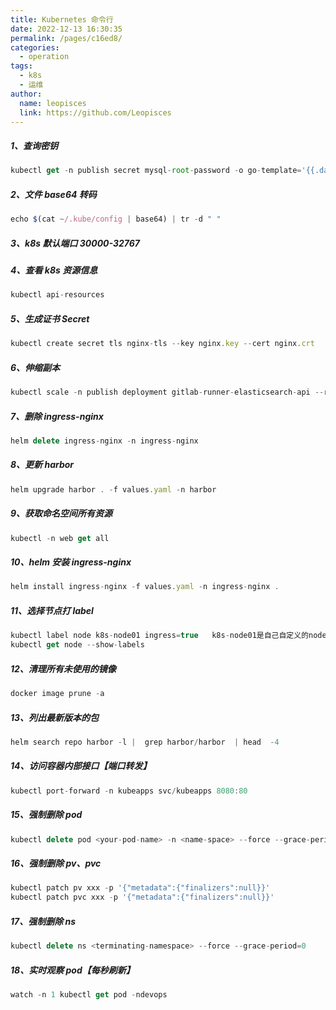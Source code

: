 ```yaml
---
title: Kubernetes 命令行
date: 2022-12-13 16:30:35
permalink: /pages/c16ed8/
categories:
  - operation
tags:
  - k8s
  - 运维
author:
  name: leopisces
  link: https://github.com/Leopisces
---
```


##### 1、查询密钥

```js
kubectl get -n publish secret mysql-root-password -o go-template='{{.data.password | base64decode}}'
```

##### 2、文件 base64 转码

```js
echo $(cat ~/.kube/config | base64) | tr -d " "
```

##### 3、k8s 默认端口 30000-32767

##### 4、查看 k8s 资源信息

```js
kubectl api-resources
```

##### 5、生成证书 Secret

```js
kubectl create secret tls nginx-tls --key nginx.key --cert nginx.crt
```

##### 6、伸缩副本

```js
kubectl scale -n publish deployment gitlab-runner-elasticsearch-api --replicas=4
```

##### 7、删除 ingress-nginx

```js
helm delete ingress-nginx -n ingress-nginx
```

##### 8、更新 harbor

```js
helm upgrade harbor . -f values.yaml -n harbor
```

##### 9、获取命名空间所有资源

```js
kubectl -n web get all
```

##### 10、helm 安装 ingress-nginx

```js
helm install ingress-nginx -f values.yaml -n ingress-nginx .
```

##### 11、选择节点打 label

```js
kubectl label node k8s-node01 ingress=true   k8s-node01是自己自定义的node节点名称
kubectl get node --show-labels
```

##### 12、清理所有未使用的镜像

```js
docker image prune -a
```

##### 13、列出最新版本的包

```js
helm search repo harbor -l |  grep harbor/harbor  | head  -4
```

##### 14、访问容器内部接口【端口转发】

```js
kubectl port-forward -n kubeapps svc/kubeapps 8080:80
```

##### 15、强制删除 pod

```js
kubectl delete pod <your-pod-name> -n <name-space> --force --grace-period=0
```

##### 16、强制删除 pv、pvc

```js
kubectl patch pv xxx -p '{"metadata":{"finalizers":null}}'
kubectl patch pvc xxx -p '{"metadata":{"finalizers":null}}'
```

##### 17、强制删除 ns

```js
kubectl delete ns <terminating-namespace> --force --grace-period=0
```

##### 18、实时观察 pod【每秒刷新】

```js
watch -n 1 kubectl get pod -ndevops
```
